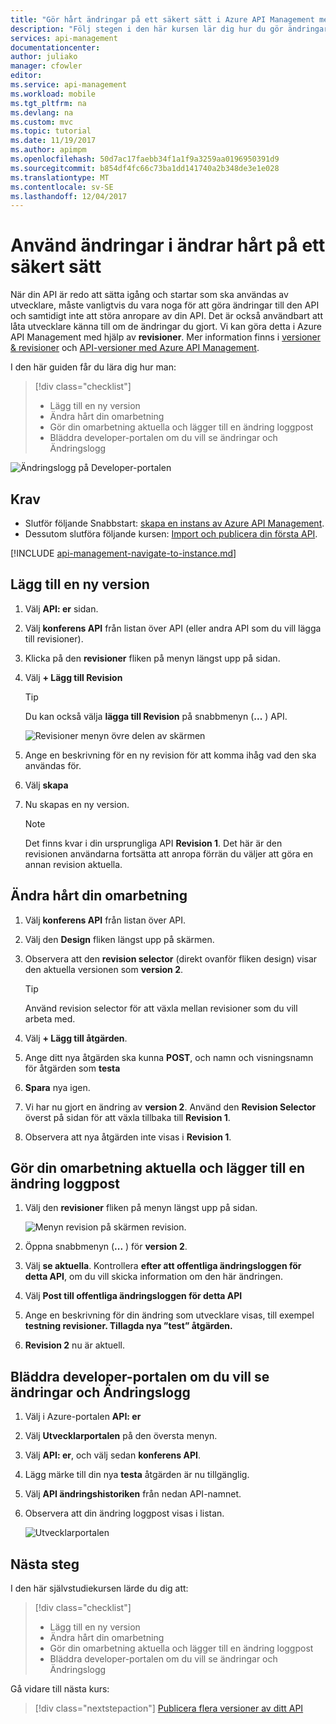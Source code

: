 ```yaml
---
title: "Gör hårt ändringar på ett säkert sätt i Azure API Management med hjälp av revisioner | Microsoft Docs"
description: "Följ stegen i den här kursen lär dig hur du gör ändringar för hårt med ändringar i API-hantering."
services: api-management
documentationcenter: 
author: juliako
manager: cfowler
editor: 
ms.service: api-management
ms.workload: mobile
ms.tgt_pltfrm: na
ms.devlang: na
ms.custom: mvc
ms.topic: tutorial
ms.date: 11/19/2017
ms.author: apimpm
ms.openlocfilehash: 50d7ac17faebb34f1a1f9a3259aa0196950391d9
ms.sourcegitcommit: b854df4fc66c73ba1dd141740a2b348de3e1e028
ms.translationtype: MT
ms.contentlocale: sv-SE
ms.lasthandoff: 12/04/2017
---
```

# <a name="use-revisions-to-make-non-breaking-changes-safely"></a>Använd ändringar i ändrar hårt på ett säkert sätt
När din API är redo att sätta igång och startar som ska användas av utvecklare, måste vanligtvis du vara noga för att göra ändringar till den API och samtidigt inte att störa anropare av din API. Det är också användbart att låta utvecklare känna till om de ändringar du gjort. Vi kan göra detta i Azure API Management med hjälp av **revisioner**. Mer information finns i [versioner & revisioner](https://blogs.msdn.microsoft.com/apimanagement/2017/09/14/versions-revisions/) och [API-versioner med Azure API Management](https://blogs.msdn.microsoft.com/apimanagement/2017/09/13/api-versioning-with-azure-api-management/).

I den här guiden får du lära dig hur man:

> [!div class="checklist"]
> * Lägg till en ny version
> * Ändra hårt din omarbetning
> * Gör din omarbetning aktuella och lägger till en ändring loggpost
> * Bläddra developer-portalen om du vill se ändringar och Ändringslogg

![Ändringslogg på Developer-portalen](media/api-management-getstarted-revise-api/azure_portal.PNG)

## <a name="prerequisites"></a>Krav

+ Slutför följande Snabbstart: [skapa en instans av Azure API Management](get-started-create-service-instance.md).
+ Dessutom slutföra följande kursen: [Import och publicera din första API](import-and-publish.md).

[!INCLUDE [api-management-navigate-to-instance.md](../../includes/api-management-navigate-to-instance.md)]

## <a name="add-a-new-revision"></a>Lägg till en ny version

1. Välj **API: er** sidan.
2. Välj **konferens API** från listan över API (eller andra API som du vill lägga till revisioner).
3. Klicka på den **revisioner** fliken på menyn längst upp på sidan.
4. Välj **+ Lägg till Revision**

    > [!TIP]
    > Du kan också välja **lägga till Revision** på snabbmenyn (**...** ) API.
    
    ![Revisioner menyn övre delen av skärmen](media/api-management-getstarted-revise-api/TopMenu.PNG)

5. Ange en beskrivning för en ny revision för att komma ihåg vad den ska användas för.
6. Välj **skapa**
7. Nu skapas en ny version.

    > [!NOTE]
    > Det finns kvar i din ursprungliga API **Revision 1**. Det här är den revisionen användarna fortsätta att anropa förrän du väljer att göra en annan revision aktuella.

## <a name="make-non-breaking-changes-to-your-revision"></a>Ändra hårt din omarbetning

1. Välj **konferens API** från listan över API.
2. Välj den **Design** fliken längst upp på skärmen.
3. Observera att den **revision selector** (direkt ovanför fliken design) visar den aktuella versionen som **version 2**.

    > [!TIP]
    > Använd revision selector för att växla mellan revisioner som du vill arbeta med.

4. Välj **+ Lägg till åtgärden**.
5. Ange ditt nya åtgärden ska kunna **POST**, och namn och visningsnamn för åtgärden som **testa**
6. **Spara** nya igen.
7. Vi har nu gjort en ändring av **version 2**. Använd den **Revision Selector** överst på sidan för att växla tillbaka till **Revision 1**.
8. Observera att nya åtgärden inte visas i **Revision 1**. 

## <a name="make-your-revision-current-and-add-a-change-log-entry"></a>Gör din omarbetning aktuella och lägger till en ändring loggpost
1. Välj den **revisioner** fliken på menyn längst upp på sidan.

    ![Menyn revision på skärmen revision.](media/api-management-getstarted-revise-api/RevisionsMenu.PNG)
1. Öppna snabbmenyn (**...** ) för **version 2**.
2. Välj **se aktuella**. Kontrollera **efter att offentliga ändringsloggen för detta API**, om du vill skicka information om den här ändringen.
3. Välj **Post till offentliga ändringsloggen för detta API**
4. Ange en beskrivning för din ändring som utvecklare visas, till exempel **testning revisioner. Tillagda nya ”test” åtgärden.**
5. **Revision 2** nu är aktuell.

## <a name="browse-the-developer-portal-to-see-changes-and-change-log"></a>Bläddra developer-portalen om du vill se ändringar och Ändringslogg
1. Välj i Azure-portalen **API: er**
2. Välj **Utvecklarportalen** på den översta menyn.
3. Välj **API: er**, och välj sedan **konferens API**.
4. Lägg märke till din nya **testa** åtgärden är nu tillgänglig.
5. Välj **API ändringshistoriken** från nedan API-namnet.
6. Observera att din ändring loggpost visas i listan.

    ![Utvecklarportalen](media/api-management-getstarted-revise-api/developer_portal.PNG)

## <a name="next-steps"></a>Nästa steg

I den här självstudiekursen lärde du dig att:

> [!div class="checklist"]
> * Lägg till en ny version
> * Ändra hårt din omarbetning
> * Gör din omarbetning aktuella och lägger till en ändring loggpost
> * Bläddra developer-portalen om du vill se ändringar och Ändringslogg

Gå vidare till nästa kurs:

> [!div class="nextstepaction"]
> [Publicera flera versioner av ditt API](api-management-get-started-publish-versions.md)